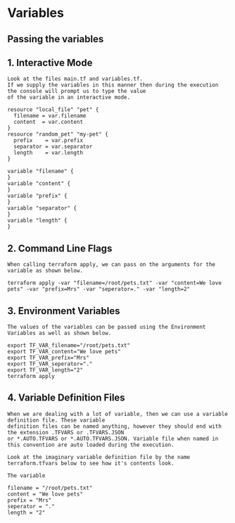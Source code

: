 # Variables

## Passing the variables

## 1. Interactive Mode
    Look at the files main.tf and variables.tf.
    If we supply the variables in this manner then during the execution the console will prompt us to type the value 
    of the variable in an interactive mode.

```terraform:
resource "local_file" "pet" {
  filename = var.filename
  content  = var.content
}
resource "random_pet" "my-pet" {
  prefix    = var.prefix
  separator = var.separator
  length    = var.length
}
```

```terraform:
variable "filename" {
}
variable "content" {
}
variable "prefix" {
}
variable "separator" {
}
variable "length" {
}
```

## 2. Command Line Flags
    When calling terraform apply, we can pass on the arguments for the variable as shown below.
```terraform:
terraform apply -var "filename=/root/pets.txt" -var "content=We love pets" -var "prefix=Mrs" -var "seperator=." -var "length=2"
```

## 3. Environment Variables
    The values of the variables can be passed using the Environment Variables as well as shown below.
```terraform:
export TF_VAR_filename="/root/pets.txt"
export TF_VAR_content="We love pets"
export TF_VAR_prefix="Mrs"
export TF_VAR_seperator="."
export TF_VAR_length="2"
terraform apply
```

## 4. Variable Definition Files
    When we are dealing with a lot of variable, then we can use a variable definition file. These variable
    definition files can be named anything, however they should end with the extension .TFVARS or .TFVARS.JSON 
    or *.AUTO.TFVARS or *.AUTO.TFVARS.JSON. Variable file when named in this convention are auto loaded during the execution.
    
    Look at the imaginary variable definition file by the name terraform.tfvars below to see how it's contents look.

    The variable
```terraform:
filename = "/root/pets.txt"
content = "We love pets"
prefix = "Mrs"
seperator = "."
length = "2"
``` 
